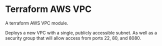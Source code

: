 # Terraform AWS VPC

A terraform AWS VPC module. 

Deploys a new VPC with a single, publicly accessible subnet. As well as a security group that will allow access from ports 22, 80, and 8080.